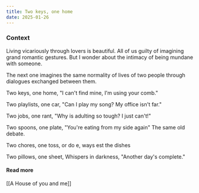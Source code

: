 ```yaml
---
title: Two keys, one home
date: 2025-01-26
---
```


### Context

Living vicariously through lovers is beautiful. All of us guilty of imagining grand romantic gestures. But I wonder about the intimacy of being mundane with someone. 

The next one imagines the same normality of lives of two people through dialogues exchanged between them.

<div class="poetry">

Two keys, one home, 
"I can't find mine,
I'm using your comb."

Two playlists, one car,
"Can I play my song?
My office isn't far."

Two jobs, one rant,
"Why is adulting so tough?
I just can't!"

Two spoons, one plate,
"You're eating from my side again"
The same old debate.

Two chores, one toss,
or do e, ways est the dishes

Two pillows, one sheet, 
Whispers in darkness,
"Another day's complete."

</div>

#### Read more

[[A House of you and me]]